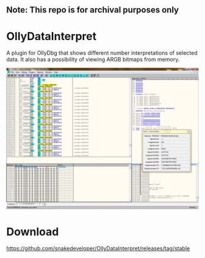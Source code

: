 Note: This repo is for archival purposes only
---
# OllyDataInterpret
A plugin for OllyDbg that shows different number interpretations of selected data. It also has a possibility of viewing ARGB bitmaps from memory.

![Screenshot](https://github.com/snakedeveloper/OllyDataInterpret/blob/main/screenshot.png?raw=true)

# Download
https://github.com/snakedeveloper/OllyDataInterpret/releases/tag/stable
